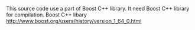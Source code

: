 This source code use a part of Boost C++ library. It need Boost C++  library for compilation.
Boost C++ libary http://www.boost.org/users/history/version_1_64_0.html
